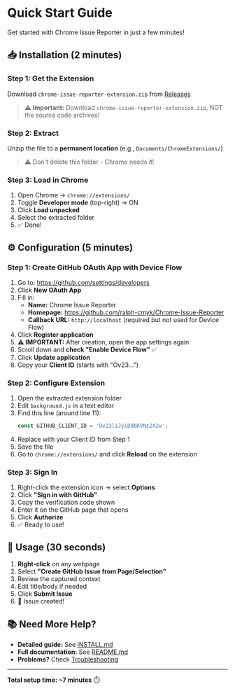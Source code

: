 # Quick Start Guide

Get started with Chrome Issue Reporter in just a few minutes!

## 📥 Installation (2 minutes)

### Step 1: Get the Extension
Download `chrome-issue-reporter-extension.zip` from [Releases](https://github.com/ralph-cmyk/Chrome-Issue-Reporter/releases)

> ⚠️ **Important:** Download `chrome-issue-reporter-extension.zip`, NOT the source code archives!

### Step 2: Extract
Unzip the file to a **permanent location** (e.g., `Documents/ChromeExtensions/`)

> ⚠️ Don't delete this folder - Chrome needs it!

### Step 3: Load in Chrome
1. Open Chrome → `chrome://extensions/`
2. Toggle **Developer mode** (top-right) → ON
3. Click **Load unpacked**
4. Select the extracted folder
5. ✅ Done!

## ⚙️ Configuration (5 minutes)

### Step 1: Create GitHub OAuth App with Device Flow
1. Go to: https://github.com/settings/developers
2. Click **New OAuth App**
3. Fill in:
   - **Name:** Chrome Issue Reporter
   - **Homepage:** https://github.com/ralph-cmyk/Chrome-Issue-Reporter
   - **Callback URL:** `http://localhost` (required but not used for Device Flow)
4. Click **Register application**
5. **⚠️ IMPORTANT:** After creation, open the app settings again
6. Scroll down and **check "Enable Device Flow"** ✅
7. Click **Update application**
8. Copy your **Client ID** (starts with "Ov23...")

### Step 2: Configure Extension
1. Open the extracted extension folder
2. Edit `background.js` in a text editor
3. Find this line (around line 11):
   ```javascript
   const GITHUB_CLIENT_ID = 'Ov23liJyiD9bKVNz2X2w';
   ```
4. Replace with your Client ID from Step 1
5. Save the file
6. Go to `chrome://extensions/` and click **Reload** on the extension

### Step 3: Sign In
1. Right-click the extension icon → select **Options**
2. Click **"Sign in with GitHub"**
3. Copy the verification code shown
4. Enter it on the GitHub page that opens
5. Click **Authorize**
6. ✅ Ready to use!

## 🎯 Usage (30 seconds)

1. **Right-click** on any webpage
2. Select **"Create GitHub Issue from Page/Selection"**
3. Review the captured context
4. Edit title/body if needed
5. Click **Submit Issue**
6. 🎉 Issue created!

## 📚 Need More Help?

- **Detailed guide:** See [INSTALL.md](INSTALL.md)
- **Full documentation:** See [README.md](README.md)
- **Problems?** Check [Troubleshooting](INSTALL.md#troubleshooting)

---

**Total setup time: ~7 minutes** ⏱️
